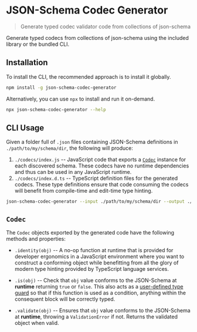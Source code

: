 # JSON-Schema Codec Generator

> Generate typed codec validator code from collections of json-schema

Generate typed codecs from collections of json-schema using the included library or the bundled CLI.

## Installation

To install the CLI, the recommended approach is to install it globally.

```sh
npm install -g json-schema-codec-generator
```

Alternatively, you can use `npx` to install and run it on-demand.
```sh
npx json-schema-codec-generator --help
```

## CLI Usage

Given a folder full of `.json` files containing JSON-Schema definitions in `./path/to/my/schema/dir`, the following will produce:

1. `./codecs/index.js` -- JavaScript code that exports a [`Codec`](#Codec) instance for each discovered schema. These codecs have no runtime dependencies and thus can be used in any JavaScript runtime.
1. `./codecs/index.d.ts` -- TypeScript definition files for the generated codecs. These type definitions ensure that code consuming the codecs will benefit from compile-time and edit-time type hinting.

```sh
json-schema-codec-generator --input ./path/to/my/schema/dir --output ./codecs/
```

## `Codec`

The `Codec` objects exported by the generated code have the following methods and properties:

- `.identity(obj)` -- A no-op function at runtime that is provided for developer ergonomics in a JavaScript environment where you want to construct a conforming object while benefitting from all the glory of modern type hinting provided by TypeScript language services.

- `.is(obj)` -- Check that `obj` value conforms to the JSON-Schema at **runtime** returning `true` or `false`. This also acts as a [user-defined type guard](https://www.typescriptlang.org/docs/handbook/advanced-types.html#user-defined-type-guards) so that if this function is used as a condition, anything within the consequent block will be correctly typed.

- `.validate(obj)` -- Ensures that `obj` value conforms to the JSON-Schema at **runtime**, throwing a `ValidationError` if not. Returns the validated object when valid.
